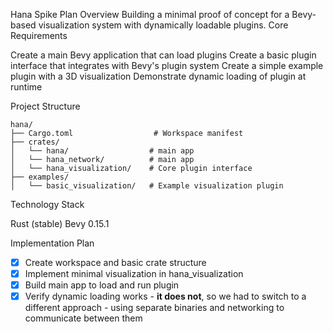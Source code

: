 Hana Spike Plan
Overview
Building a minimal proof of concept for a Bevy-based visualization system with dynamically loadable plugins.
Core Requirements

Create a main Bevy application that can load plugins
Create a basic plugin interface that integrates with Bevy's plugin system
Create a simple example plugin with a 3D visualization
Demonstrate dynamic loading of plugin at runtime

Project Structure
```
hana/
├── Cargo.toml                  # Workspace manifest
├── crates/
│   └── hana/                  # main app
│   └── hana_network/          # main app
│   └── hana_visualization/    # Core plugin interface
├── examples/
│   └── basic_visualization/   # Example visualization plugin
```

Technology Stack

Rust (stable)
Bevy 0.15.1

Implementation Plan

- [x] Create workspace and basic crate structure
- [x] Implement minimal visualization in hana_visualization
- [x] Build main app to load and run plugin
- [x] Verify dynamic loading works - **it does not**, so we had to switch to a different approach - using separate binaries and networking to communicate between them
